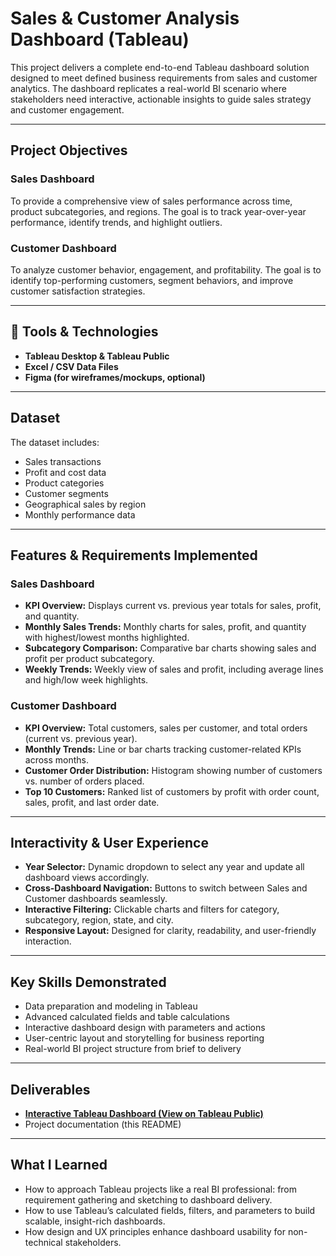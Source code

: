 # Sales & Customer Analysis Dashboard (Tableau)

This project delivers a complete end-to-end Tableau dashboard solution designed to meet defined business requirements from sales and customer analytics. The dashboard replicates a real-world BI scenario where stakeholders need interactive, actionable insights to guide sales strategy and customer engagement.

---

## Project Objectives

### Sales Dashboard
To provide a comprehensive view of sales performance across time, product subcategories, and regions. The goal is to track year-over-year performance, identify trends, and highlight outliers.

### Customer Dashboard
To analyze customer behavior, engagement, and profitability. The goal is to identify top-performing customers, segment behaviors, and improve customer satisfaction strategies.

---

## 🧰 Tools & Technologies

- **Tableau Desktop & Tableau Public**
- **Excel / CSV Data Files**
- **Figma (for wireframes/mockups, optional)**

---

## Dataset

The dataset includes:
- Sales transactions
- Profit and cost data
- Product categories
- Customer segments
- Geographical sales by region
- Monthly performance data

---

##  Features & Requirements Implemented

###  Sales Dashboard
- **KPI Overview:** Displays current vs. previous year totals for sales, profit, and quantity.
- **Monthly Sales Trends:** Monthly charts for sales, profit, and quantity with highest/lowest months highlighted.
- **Subcategory Comparison:** Comparative bar charts showing sales and profit per product subcategory.
- **Weekly Trends:** Weekly view of sales and profit, including average lines and high/low week highlights.

###  Customer Dashboard
- **KPI Overview:** Total customers, sales per customer, and total orders (current vs. previous year).
- **Monthly Trends:** Line or bar charts tracking customer-related KPIs across months.
- **Customer Order Distribution:** Histogram showing number of customers vs. number of orders placed.
- **Top 10 Customers:** Ranked list of customers by profit with order count, sales, profit, and last order date.

---

##  Interactivity & User Experience

- **Year Selector:** Dynamic dropdown to select any year and update all dashboard views accordingly.
- **Cross-Dashboard Navigation:** Buttons to switch between Sales and Customer dashboards seamlessly.
- **Interactive Filtering:** Clickable charts and filters for category, subcategory, region, state, and city.
- **Responsive Layout:** Designed for clarity, readability, and user-friendly interaction.

---

##  Key Skills Demonstrated

- Data preparation and modeling in Tableau  
- Advanced calculated fields and table calculations  
- Interactive dashboard design with parameters and actions  
- User-centric layout and storytelling for business reporting  
- Real-world BI project structure from brief to delivery

---

##  Deliverables

-  **[Interactive Tableau Dashboard (View on Tableau Public)](https://public.tableau.com/)**  
-  Project documentation (this README)

---
##  What I Learned

- How to approach Tableau projects like a real BI professional: from requirement gathering and sketching to dashboard delivery.
- How to use Tableau’s calculated fields, filters, and parameters to build scalable, insight-rich dashboards.
- How design and UX principles enhance dashboard usability for non-technical stakeholders.


